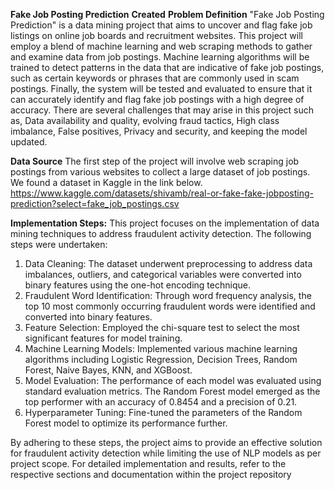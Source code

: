 **Fake Job Posting Prediction**
**Created**
**Problem Definition**
"Fake Job Posting Prediction" is a data mining project that aims to uncover and flag fake job listings on 
online job boards and recruitment websites. This project will employ a blend of machine learning and web scraping methods to gather and examine data from job postings. 
Machine learning algorithms will be trained to detect patterns in the data that are indicative of fake job postings, 
such as certain keywords or phrases that are commonly used in scam postings. Finally, the system will be 
tested and evaluated to ensure that it can accurately identify and flag fake job postings with a high degree
of accuracy. There are several challenges that may arise in this project such as, Data availability and quality, evolving 
fraud tactics, High class imbalance, False positives, Privacy and security, and keeping the model updated.

**Data Source**
The first step of the project will involve web scraping job postings from various websites to collect a large 
dataset of job postings. We found a dataset in Kaggle in the link below.
https://www.kaggle.com/datasets/shivamb/real-or-fake-fake-jobposting-prediction?select=fake_job_postings.csv

**Implementation Steps:**
This project focuses on the implementation of data mining techniques to address fraudulent activity detection. The following steps were undertaken:

1. Data Cleaning: The dataset underwent preprocessing to address data imbalances, outliers, and categorical variables were converted into binary features using the one-hot encoding technique.
2. Fraudulent Word Identification: Through word frequency analysis, the top 10 most commonly occurring fraudulent words were identified and converted into binary features.
3. Feature Selection: Employed the chi-square test to select the most significant features for model training.
4. Machine Learning Models: Implemented various machine learning algorithms including Logistic Regression, Decision Trees, Random Forest, Naive Bayes, KNN, and XGBoost.
5. Model Evaluation: The performance of each model was evaluated using standard evaluation metrics. The Random Forest model emerged as the top performer with an accuracy of 0.8454 and a precision of 0.21.
6. Hyperparameter Tuning: Fine-tuned the parameters of the Random Forest model to optimize its performance further.

By adhering to these steps, the project aims to provide an effective solution for fraudulent activity detection while limiting the use of NLP models as per project scope. For detailed implementation and results, refer to the respective sections and documentation within the project repository



